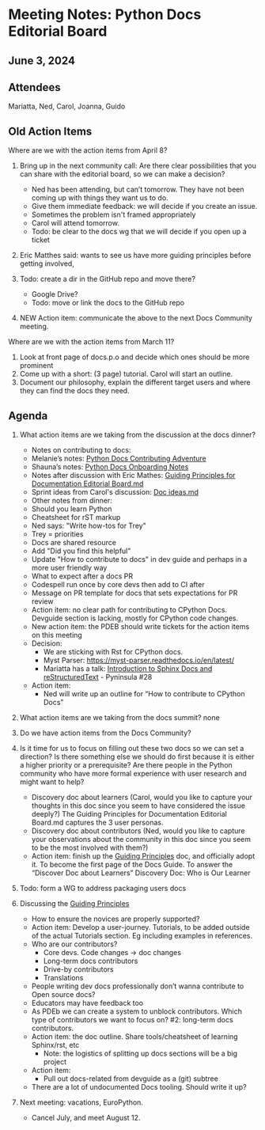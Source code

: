# Meeting Notes: Python Docs Editorial Board

## June 3, 2024

## Attendees

Mariatta, Ned, Carol, Joanna, Guido


## Old Action Items

Where are we with the action items from April 8?

1. Bring up in the next community call: Are there clear possibilities that you can share with the editorial board, so we can make a decision?
   - Ned has been attending, but can’t tomorrow. They have not been coming up with things they want us to do.
    - Give them immediate feedback: we will decide if you create an issue.
    - Sometimes the problem isn't framed appropriately
    - Carol will attend tomorrow. 
    - Todo: be clear to the docs wg that we will decide if you open up a ticket

2. Eric Matthes said: wants to see us have more guiding principles before getting involved,

3. Todo: create a dir in the GitHub repo and move there?
   - Google Drive? 
   - Todo: move or link the docs to the GitHub repo
   
4. NEW Action item: communicate the above to the next Docs Community meeting.

Where are we with the action items from March 11?
1. Look at front page of docs.p.o and decide which ones should be more prominent
2. Come up with a short: (3 page) tutorial. Carol will start an outline. 
3. Document our philosophy, explain the different target users and where they can find the docs they need.


## Agenda

1. What action items are we taking from the discussion at the docs dinner?
   * Notes on contributing to docs:
   - Melanie’s notes: [Python Docs Contributing Adventure](https://docs.google.com/document/d/11zxisx5XfYOsrDOn4qd-XUSpDltIOi35qiOO9fDLfnI/edit#heading=h.1hkck4lqac8)
   - Shauna’s notes: [Python Docs Onboarding Notes](https://docs.google.com/document/d/1icjPpmEUH0BRPDwl7oXLkpasvwZoS5io2LyTEhblku0/edit)
   - Notes after discussion with Eric Mathes: [Guiding Principles for Documentation Editorial Board.md](https://drive.google.com/file/d/1elKNdRPTIoNe6EZ4TbS9aquM-RaNDgmc/view?usp=drive_link)
   - Sprint ideas from Carol's discussion: [Doc ideas.md](https://drive.google.com/file/d/17uGzCmFnUDBYGwsR9xmzEOGi4fOOSnOj/view?usp=drive_link)

   * Other notes from dinner: 
   - Should you learn Python
   - Cheatsheet for rST markup
   - Ned says: "Write how-tos for Trey"
   - Trey = priorities
   - Docs are shared resource
   - Add "Did you find this helpful"
   - Update "How to contribute to docs" in dev guide and perhaps in a more user friendly way
   - What to expect after a docs PR
   - Codespell run once by core devs then add to CI after
   - Message on PR template for docs that sets expectations for PR review
   
   * Action item: no clear path for contributing to CPython Docs. Devguide section is lacking, mostly for CPython code changes. 
   * New action item: the PDEB should write tickets for the action items on this meeting
   * Decision:
     - We are sticking with Rst for CPython docs.
     - Myst Parser: https://myst-parser.readthedocs.io/en/latest/
     - Mariatta has a talk: [Introduction to Sphinx Docs and reStructuredText](https://www.youtube.com/watch?v=v4eoYpCON_c) - Pyninsula #28
   * Action item:
     - Ned will write up an outline for “How to contribute to CPython Docs”

2. What action items are we taking from the docs summit?
   none

3. Do we have action items from the Docs Community?
   

4. Is it time for us to focus on filling out these two docs so we can set a direction? Is there something else we should do first because it is either a higher priority or a prerequisite? Are there people in the Python community who have more formal experience with user research and might want to help?
   * Discovery doc about learners (Carol, would you like to capture your thoughts in this doc since you seem to have considered the issue deeply?) The Guiding Principles for Documentation Editorial Board.md captures the 3 user personas.
   * Discovery doc about contributors (Ned, would you like to capture your observations about the community in this doc since you seem to be the most involved with them?)
   * Action item: finish up the [Guiding Principles](https://docs.google.com/document/d/1ILusuBaAoxUzm1NDOuiS3sZYePDVB5YcY7RoLkXyfI0/edit?usp=sharing) doc, and officially adopt it. To become the first page of the Docs Guide. To answer the “Discover Doc about Learners” Discovery Doc: Who is Our Learner

5. Todo: form a WG to address packaging users docs

6. Discussing the [Guiding Principles](https://drive.google.com/file/d/1elKNdRPTIoNe6EZ4TbS9aquM-RaNDgmc/view?usp=sharing)
   * How to ensure the novices are properly supported? 
   * Action item: Develop a user-journey. Tutorials, to be added outside of the actual Tutorials section. Eg including examples in references.
   * Who are our contributors?
     - Core devs. Code changes -> doc changes
     - Long-term docs contributors
     - Drive-by contributors
     - Translations
   * People writing dev docs professionally don’t wanna contribute to Open source docs?
   * Educators may have feedback too
   * As PDEb we can create a system to unblock contributors. Which type of contributors we want to focus on? #2: long-term docs contributors.
   * Action item: the doc outline. Share tools/cheatsheet of learning Sphinx/rst, etc
     - Note:  the logistics of splitting up docs sections will be a big project
   * Action item:
     - Pull out docs-related from devguide as a (git) subtree
   * There are a lot of undocumented Docs tooling. Should write it up?

7. Next meeting: vacations, EuroPython.
   * Cancel July, and meet August 12.
